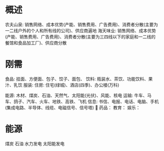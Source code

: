 # 概述
农夫山泉: 销售网络、成本优势(产能、销售费用、广告费用)、消费者分散(主要为一二线户外的个人和所有线的公司)、供应商遍地
海天味业: 销售网络、成本优势(产能、销售费用、广告费用)、消费者分散(主要为三四线以下的家庭和一二线的餐馆和食品加工厂)、供应商分散

# 刚需
食品: 挂面、方便面、包子、饺子、面包、
饮料: 瓶装水、茶饮、功能饮料、果汁、乳饮
服装: 
住房: 住宅(绿城)、酒店(四季)、办公楼(万科)

能源: 木材、煤炭、石油、天然气、太阳能(光伏)、风能、核电
运输: 牛车、马车、鸽子、汽车、火车、地铁、高铁、飞机
信息: 书信、电报、电话、电脑、手机(集成电路、半导体、线缆、电磁信号、信号塔)

药品：
教育：
娱乐：

# 能源
煤炭
石油
水力发电
太阳能发电

